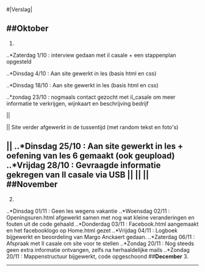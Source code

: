 

#|Verslag|




##**Oktober**
---
1.

..*Zaterdag 1/10 : interview gedaan met il casale + een stappenplan opgesteld

..*Dinsdag 4/10 : Aan site gewerkt in les (basis html en css)

..*Dinsdag 18/10 :  Aan site gewerkt in les (basis html en css)

..*zondag   23/10 : nogmaals contact gezocht met il_casale om meer informatie te verkrijgen, wijnkaart en beschrijving bedrijf

||

||      Site verder afgewerkt in de tussentijd (met random tekst en foto's)

||
..*Dinsdag 25/10 :  Aan site gewerkt in les + oefening van les 6 gemaakt (ook geupload)
 ..*Vrijdag 28/10 : Gevraagde informatie gekregen van Il casale via USB
 ||
||
||
##**November**
---
2.

..*Dinsdag 01/11 : Geen les wegens vakantie
..*Woensdag 02/11 : Openingsuren.html afgewerkt samen met nog wat kleine veranderingen en fouten uit de code gehaald
..*Donderdag 03/11 : Facebook.html aangemaakt en het facebooklogo op Home.html gezet
..*Vrijdag 04/11 : Logboek bijgewerkt en beoordeling van Margo Anckaert gedaan. 
..*Zaterdag 06/11 : Afspraak met Il casale om site voor te stellen
..*Zondag 20/11 : Nog steeds geen extra informatie ontvangen, zelfs na herhaaldelijke mails
..*Zondag 20/11 : Mappenstructuur bijgewerkt, code opgeschoond
##**December**
3.

---
